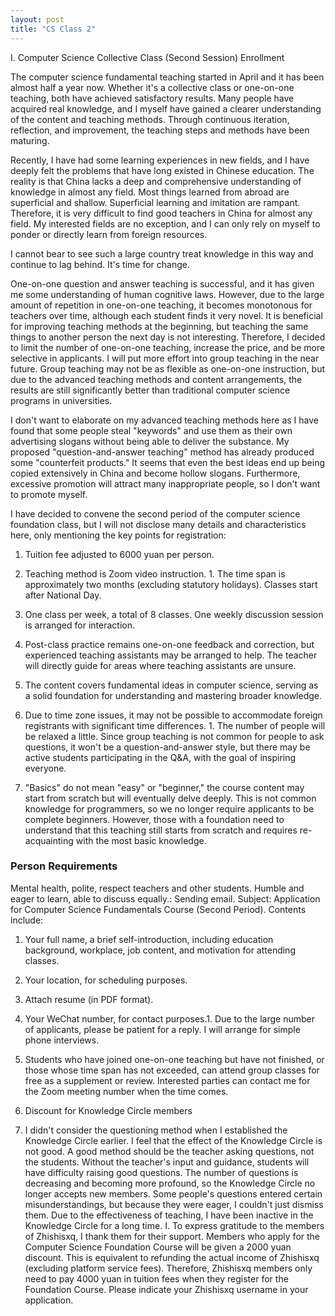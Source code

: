```yaml
---
layout: post
title: "CS Class 2"
---
```


I. Computer Science Collective Class (Second Session) Enrollment

The computer science fundamental teaching started in April and it has been almost half a year now. Whether it's a collective class or one-on-one teaching, both have achieved satisfactory results. Many people have acquired real knowledge, and I myself have gained a clearer understanding of the content and teaching methods. Through continuous iteration, reflection, and improvement, the teaching steps and methods have been maturing.

Recently, I have had some learning experiences in new fields, and I have deeply felt the problems that have long existed in Chinese education. The reality is that China lacks a deep and comprehensive understanding of knowledge in almost any field. Most things learned from abroad are superficial and shallow. Superficial learning and imitation are rampant. Therefore, it is very difficult to find good teachers in China for almost any field. My interested fields are no exception, and I can only rely on myself to ponder or directly learn from foreign resources.

I cannot bear to see such a large country treat knowledge in this way and continue to lag behind. It's time for change.

One-on-one question and answer teaching is successful, and it has given me some understanding of human cognitive laws. However, due to the large amount of repetition in one-on-one teaching, it becomes monotonous for teachers over time, although each student finds it very novel. It is beneficial for improving teaching methods at the beginning, but teaching the same things to another person the next day is not interesting. Therefore, I decided to limit the number of one-on-one teaching, increase the price, and be more selective in applicants. I will put more effort into group teaching in the near future. Group teaching may not be as flexible as one-on-one instruction, but due to the advanced teaching methods and content arrangements, the results are still significantly better than traditional computer science programs in universities.

I don't want to elaborate on my advanced teaching methods here as I have found that some people steal "keywords" and use them as their own advertising slogans without being able to deliver the substance. My proposed "question-and-answer teaching" method has already produced some "counterfeit products." It seems that even the best ideas end up being copied extensively in China and become hollow slogans. Furthermore, excessive promotion will attract many inappropriate people, so I don't want to promote myself.

I have decided to convene the second period of the computer science foundation class, but I will not disclose many details and characteristics here, only mentioning the key points for registration:

1. Tuition fee adjusted to 6000 yuan per person.
2. Teaching method is Zoom video instruction. 1. The time span is approximately two months (excluding statutory holidays). Classes start after National Day.

2. One class per week, a total of 8 classes. One weekly discussion session is arranged for interaction.

3. Post-class practice remains one-on-one feedback and correction, but experienced teaching assistants may be arranged to help. The teacher will directly guide for areas where teaching assistants are unsure.

4. The content covers fundamental ideas in computer science, serving as a solid foundation for understanding and mastering broader knowledge.

5. Due to time zone issues, it may not be possible to accommodate foreign registrants with significant time differences. 1. The number of people will be relaxed a little. Since group teaching is not common for people to ask questions, it won't be a question-and-answer style, but there may be active students participating in the Q&A, with the goal of inspiring everyone.

2. "Basics" do not mean "easy" or "beginner," the course content may start from scratch but will eventually delve deeply. This is not common knowledge for programmers, so we no longer require applicants to be complete beginners. However, those with a foundation need to understand that this teaching still starts from scratch and requires re-acquainting with the most basic knowledge.

### Person Requirements

Mental health, polite, respect teachers and other students. Humble and eager to learn, able to discuss equally.: Sending email. Subject: Application for Computer Science Fundamentals Course (Second Period). Contents include:

1. Your full name, a brief self-introduction, including education background, workplace, job content, and motivation for attending classes.

2. Your location, for scheduling purposes.

3. Attach resume (in PDF format).

4. Your WeChat number, for contact purposes.1. Due to the large number of applicants, please be patient for a reply. I will arrange for simple phone interviews.

2. Students who have joined one-on-one teaching but have not finished, or those whose time span has not exceeded, can attend group classes for free as a supplement or review. Interested parties can contact me for the Zoom meeting number when the time comes.

3. Discount for Knowledge Circle members

4. I didn't consider the questioning method when I established the Knowledge Circle earlier. I feel that the effect of the Knowledge Circle is not good. A good method should be the teacher asking questions, not the students. Without the teacher's input and guidance, students will have difficulty raising good questions. The number of questions is decreasing and becoming more profound, so the Knowledge Circle no longer accepts new members. Some people's questions entered certain misunderstandings, but because they were eager, I couldn't just dismiss them. Due to the effectiveness of teaching, I have been inactive in the Knowledge Circle for a long time. I. To express gratitude to the members of Zhishisxq, I thank them for their support. Members who apply for the Computer Science Foundation Course will be given a 2000 yuan discount. This is equivalent to refunding the actual income of Zhishisxq (excluding platform service fees). Therefore, Zhishisxq members only need to pay 4000 yuan in tuition fees when they register for the Foundation Course. Please indicate your Zhishisxq username in your application.